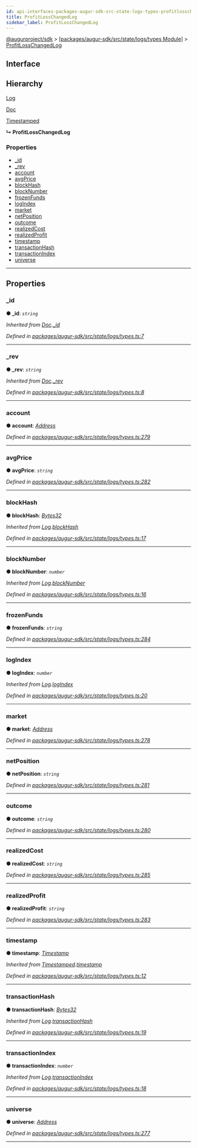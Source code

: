 ```yaml
---
id: api-interfaces-packages-augur-sdk-src-state-logs-types-profitlosschangedlog
title: ProfitLossChangedLog
sidebar_label: ProfitLossChangedLog
---
```


[@augurproject/sdk](api-readme.md) > [[packages/augur-sdk/src/state/logs/types Module]](api-modules-packages-augur-sdk-src-state-logs-types-module.md) > [ProfitLossChangedLog](api-interfaces-packages-augur-sdk-src-state-logs-types-profitlosschangedlog.md)

## Interface

## Hierarchy

 [Log](api-interfaces-packages-augur-sdk-src-state-logs-types-log.md)

 [Doc](api-interfaces-packages-augur-sdk-src-state-logs-types-doc.md)

 [Timestamped](api-interfaces-packages-augur-sdk-src-state-logs-types-timestamped.md)

**↳ ProfitLossChangedLog**

### Properties

* [_id](api-interfaces-packages-augur-sdk-src-state-logs-types-profitlosschangedlog.md#_id)
* [_rev](api-interfaces-packages-augur-sdk-src-state-logs-types-profitlosschangedlog.md#_rev)
* [account](api-interfaces-packages-augur-sdk-src-state-logs-types-profitlosschangedlog.md#account)
* [avgPrice](api-interfaces-packages-augur-sdk-src-state-logs-types-profitlosschangedlog.md#avgprice)
* [blockHash](api-interfaces-packages-augur-sdk-src-state-logs-types-profitlosschangedlog.md#blockhash)
* [blockNumber](api-interfaces-packages-augur-sdk-src-state-logs-types-profitlosschangedlog.md#blocknumber)
* [frozenFunds](api-interfaces-packages-augur-sdk-src-state-logs-types-profitlosschangedlog.md#frozenfunds)
* [logIndex](api-interfaces-packages-augur-sdk-src-state-logs-types-profitlosschangedlog.md#logindex)
* [market](api-interfaces-packages-augur-sdk-src-state-logs-types-profitlosschangedlog.md#market)
* [netPosition](api-interfaces-packages-augur-sdk-src-state-logs-types-profitlosschangedlog.md#netposition)
* [outcome](api-interfaces-packages-augur-sdk-src-state-logs-types-profitlosschangedlog.md#outcome)
* [realizedCost](api-interfaces-packages-augur-sdk-src-state-logs-types-profitlosschangedlog.md#realizedcost)
* [realizedProfit](api-interfaces-packages-augur-sdk-src-state-logs-types-profitlosschangedlog.md#realizedprofit)
* [timestamp](api-interfaces-packages-augur-sdk-src-state-logs-types-profitlosschangedlog.md#timestamp)
* [transactionHash](api-interfaces-packages-augur-sdk-src-state-logs-types-profitlosschangedlog.md#transactionhash)
* [transactionIndex](api-interfaces-packages-augur-sdk-src-state-logs-types-profitlosschangedlog.md#transactionindex)
* [universe](api-interfaces-packages-augur-sdk-src-state-logs-types-profitlosschangedlog.md#universe)

---

## Properties

<a id="_id"></a>

###  _id

**● _id**: *`string`*

*Inherited from [Doc](api-interfaces-packages-augur-sdk-src-state-logs-types-doc.md).[_id](api-interfaces-packages-augur-sdk-src-state-logs-types-doc.md#_id)*

*Defined in [packages/augur-sdk/src/state/logs/types.ts:7](https://github.com/AugurProject/augur/blob/bae2172ca0/packages/augur-sdk/src/state/logs/types.ts#L7)*

___
<a id="_rev"></a>

###  _rev

**● _rev**: *`string`*

*Inherited from [Doc](api-interfaces-packages-augur-sdk-src-state-logs-types-doc.md).[_rev](api-interfaces-packages-augur-sdk-src-state-logs-types-doc.md#_rev)*

*Defined in [packages/augur-sdk/src/state/logs/types.ts:8](https://github.com/AugurProject/augur/blob/bae2172ca0/packages/augur-sdk/src/state/logs/types.ts#L8)*

___
<a id="account"></a>

###  account

**● account**: *[Address](api-modules-packages-augur-sdk-src-state-logs-types-module.md#address)*

*Defined in [packages/augur-sdk/src/state/logs/types.ts:279](https://github.com/AugurProject/augur/blob/bae2172ca0/packages/augur-sdk/src/state/logs/types.ts#L279)*

___
<a id="avgprice"></a>

###  avgPrice

**● avgPrice**: *`string`*

*Defined in [packages/augur-sdk/src/state/logs/types.ts:282](https://github.com/AugurProject/augur/blob/bae2172ca0/packages/augur-sdk/src/state/logs/types.ts#L282)*

___
<a id="blockhash"></a>

###  blockHash

**● blockHash**: *[Bytes32](api-modules-packages-augur-sdk-src-state-logs-types-module.md#bytes32)*

*Inherited from [Log](api-interfaces-packages-augur-sdk-src-state-logs-types-log.md).[blockHash](api-interfaces-packages-augur-sdk-src-state-logs-types-log.md#blockhash)*

*Defined in [packages/augur-sdk/src/state/logs/types.ts:17](https://github.com/AugurProject/augur/blob/bae2172ca0/packages/augur-sdk/src/state/logs/types.ts#L17)*

___
<a id="blocknumber"></a>

###  blockNumber

**● blockNumber**: *`number`*

*Inherited from [Log](api-interfaces-packages-augur-sdk-src-state-logs-types-log.md).[blockNumber](api-interfaces-packages-augur-sdk-src-state-logs-types-log.md#blocknumber)*

*Defined in [packages/augur-sdk/src/state/logs/types.ts:16](https://github.com/AugurProject/augur/blob/bae2172ca0/packages/augur-sdk/src/state/logs/types.ts#L16)*

___
<a id="frozenfunds"></a>

###  frozenFunds

**● frozenFunds**: *`string`*

*Defined in [packages/augur-sdk/src/state/logs/types.ts:284](https://github.com/AugurProject/augur/blob/bae2172ca0/packages/augur-sdk/src/state/logs/types.ts#L284)*

___
<a id="logindex"></a>

###  logIndex

**● logIndex**: *`number`*

*Inherited from [Log](api-interfaces-packages-augur-sdk-src-state-logs-types-log.md).[logIndex](api-interfaces-packages-augur-sdk-src-state-logs-types-log.md#logindex)*

*Defined in [packages/augur-sdk/src/state/logs/types.ts:20](https://github.com/AugurProject/augur/blob/bae2172ca0/packages/augur-sdk/src/state/logs/types.ts#L20)*

___
<a id="market"></a>

###  market

**● market**: *[Address](api-modules-packages-augur-sdk-src-state-logs-types-module.md#address)*

*Defined in [packages/augur-sdk/src/state/logs/types.ts:278](https://github.com/AugurProject/augur/blob/bae2172ca0/packages/augur-sdk/src/state/logs/types.ts#L278)*

___
<a id="netposition"></a>

###  netPosition

**● netPosition**: *`string`*

*Defined in [packages/augur-sdk/src/state/logs/types.ts:281](https://github.com/AugurProject/augur/blob/bae2172ca0/packages/augur-sdk/src/state/logs/types.ts#L281)*

___
<a id="outcome"></a>

###  outcome

**● outcome**: *`string`*

*Defined in [packages/augur-sdk/src/state/logs/types.ts:280](https://github.com/AugurProject/augur/blob/bae2172ca0/packages/augur-sdk/src/state/logs/types.ts#L280)*

___
<a id="realizedcost"></a>

###  realizedCost

**● realizedCost**: *`string`*

*Defined in [packages/augur-sdk/src/state/logs/types.ts:285](https://github.com/AugurProject/augur/blob/bae2172ca0/packages/augur-sdk/src/state/logs/types.ts#L285)*

___
<a id="realizedprofit"></a>

###  realizedProfit

**● realizedProfit**: *`string`*

*Defined in [packages/augur-sdk/src/state/logs/types.ts:283](https://github.com/AugurProject/augur/blob/bae2172ca0/packages/augur-sdk/src/state/logs/types.ts#L283)*

___
<a id="timestamp"></a>

###  timestamp

**● timestamp**: *[Timestamp](api-modules-packages-augur-sdk-src-state-logs-types-module.md#timestamp)*

*Inherited from [Timestamped](api-interfaces-packages-augur-sdk-src-state-logs-types-timestamped.md).[timestamp](api-interfaces-packages-augur-sdk-src-state-logs-types-timestamped.md#timestamp)*

*Defined in [packages/augur-sdk/src/state/logs/types.ts:12](https://github.com/AugurProject/augur/blob/bae2172ca0/packages/augur-sdk/src/state/logs/types.ts#L12)*

___
<a id="transactionhash"></a>

###  transactionHash

**● transactionHash**: *[Bytes32](api-modules-packages-augur-sdk-src-state-logs-types-module.md#bytes32)*

*Inherited from [Log](api-interfaces-packages-augur-sdk-src-state-logs-types-log.md).[transactionHash](api-interfaces-packages-augur-sdk-src-state-logs-types-log.md#transactionhash)*

*Defined in [packages/augur-sdk/src/state/logs/types.ts:19](https://github.com/AugurProject/augur/blob/bae2172ca0/packages/augur-sdk/src/state/logs/types.ts#L19)*

___
<a id="transactionindex"></a>

###  transactionIndex

**● transactionIndex**: *`number`*

*Inherited from [Log](api-interfaces-packages-augur-sdk-src-state-logs-types-log.md).[transactionIndex](api-interfaces-packages-augur-sdk-src-state-logs-types-log.md#transactionindex)*

*Defined in [packages/augur-sdk/src/state/logs/types.ts:18](https://github.com/AugurProject/augur/blob/bae2172ca0/packages/augur-sdk/src/state/logs/types.ts#L18)*

___
<a id="universe"></a>

###  universe

**● universe**: *[Address](api-modules-packages-augur-sdk-src-state-logs-types-module.md#address)*

*Defined in [packages/augur-sdk/src/state/logs/types.ts:277](https://github.com/AugurProject/augur/blob/bae2172ca0/packages/augur-sdk/src/state/logs/types.ts#L277)*

___

